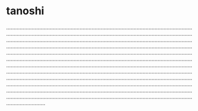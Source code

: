 # tanoshi

..........................................................................................................................................................................................................................................................................................................................................................................................................................................................................................................................................................................................................................................................................................................................................................................................................................................................................................................................................................................................................................................................................................................................................................................................................................................................................................................................................................................................................................................................................................................................................................................